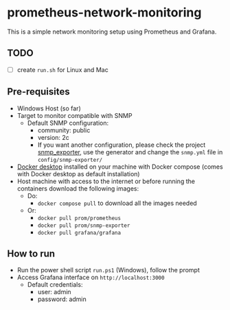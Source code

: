# prometheus-network-monitoring

This is a simple network monitoring setup using Prometheus and Grafana.

## TODO

- [ ] create `run.sh` for Linux and Mac

## Pre-requisites

- Windows Host (so far)
- Target to monitor compatible with SNMP
  - Default SNMP configuration:
    - community: public
    - version: 2c
    - If you want another configuration, please check the project [snmp_exporter](https://github.com/prometheus/snmp_exporter), use the generator and change the `snmp.yml` file in `config/snmp-exporter/`
- [Docker desktop](https://www.docker.com/) installed on your machine with Docker compose (comes with Docker desktop as default installation)
- Host machine with access to the internet or before running the containers download the following images:
  - Do:
    - `docker compose pull` to download all the images needed
  - Or:
    - `docker pull prom/prometheus`
    - `docker pull prom/snmp-exporter`
    - `docker pull grafana/grafana`

## How to run

- Run the power shell script `run.ps1` (Windows), follow the prompt
- Access Grafana interface on `http://localhost:3000`
  - Default credentials:
    - user: admin
    - password: admin
